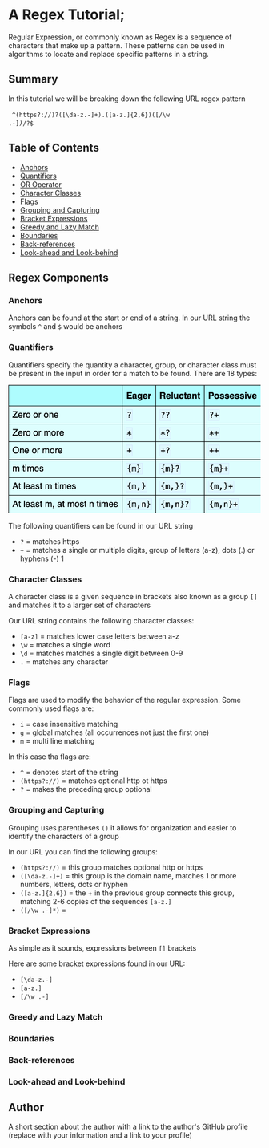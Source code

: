 # A Regex Tutorial; 

Regular Expression, or commonly known as Regex is a sequence of characters that make up a pattern. These patterns can be used in algorithms to locate and replace specific patterns in a string. 

## Summary

In this tutorial we will be breaking down the following URL regex pattern 

<code> ^(https?:\/\/)?([\da-z\.-]+)\.([a-z\.]{2,6})([\/\w \.-]*)*\/?$</code> 

## Table of Contents

- [Anchors](#anchors)
- [Quantifiers](#quantifiers)
- [OR Operator](#or-operator)
- [Character Classes](#character-classes)
- [Flags](#flags)
- [Grouping and Capturing](#grouping-and-capturing)
- [Bracket Expressions](#bracket-expressions)
- [Greedy and Lazy Match](#greedy-and-lazy-match)
- [Boundaries](#boundaries)
- [Back-references](#back-references)
- [Look-ahead and Look-behind](#look-ahead-and-look-behind)

## Regex Components

### Anchors

Anchors can be found at the start or end of a string. In our URL string the symbols <code>^</code> and <code>$</code> would be anchors


### Quantifiers

Quantifiers specify the quantity a character, group, or character class must be present in the input in order for a match to be found. There are 18 types: 

![Alt text](<Screenshot 2023-08-02 at 1.02.59 PM.png>)

The following quantifiers can be found in our URL string 
- <code>?</code> = matches https
- <code>+</code> = matches a single or multiple digits, group of letters (a-z), dots (.) or hyphens (-) 1 

### Character Classes

A character class is a given sequence in brackets also known as a group <code>[]</code>  and matches it to a larger set of characters 

Our URL string contains the following character classes: 

- <code>[a-z]</code> = matches lower case letters between a-z
- <code>\w</code> = matches a single word
- <code>\d</code> = matches matches a single digit between 0-9
- <code>.</code> = matches any character 

### Flags

Flags are used to modify the behavior of the regular expression. Some commonly used flags are: 
- <code>i</code> = case insensitive matching
- <code>g</code> = global matches (all occurrences not just the first one)
- <code>m</code> = multi line matching 

In this case tha flags are: 
- <code>^</code> = denotes start of the string
- <code>(https?:\/\/)</code> = matches optional http ot https
- <code>?</code> = makes the preceding group optional 

### Grouping and Capturing

Grouping uses parentheses <code>()</code> it allows for organization and easier to identify the characters of a group

In our URL you can find the following groups: 
- <code>(https?:\/\/)</code> = this group matches optional http or https 
- <code>([\da-z\.-]+)</code> = this group is the domain name, matches 1 or more numbers, letters, dots or hyphen
- <code>([a-z\.]{2,6})</code> = the + in the previous group connects this group, matching 2-6 copies of the sequences <code>[a-z\.]</code>
- <code>([\/\w \.-]*)</code> =

### Bracket Expressions

As simple as it sounds, expressions between <code>[]</code> brackets 

Here are some bracket expressions found in our URL: 
- <code>[\da-z\.-]</code>
- <code>[a-z\.]</code>
- <code>[\/\w \.-]</code>

### Greedy and Lazy Match

### Boundaries

### Back-references

### Look-ahead and Look-behind

## Author

A short section about the author with a link to the author's GitHub profile (replace with your information and a link to your profile)